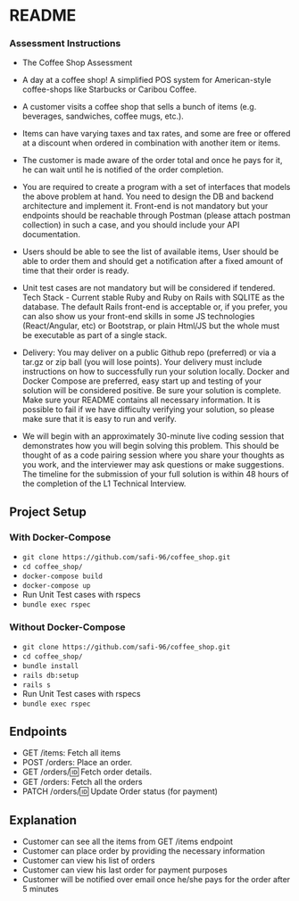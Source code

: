 # README

### Assessment Instructions

- The Coffee Shop Assessment
- A day at a coffee shop! A simplified POS system for American-style coffee-shops like Starbucks or Caribou Coffee.
- A customer visits a coffee shop that sells a bunch of items (e.g. beverages, sandwiches, coffee mugs, etc.).
- Items can have varying taxes and tax rates, and some are free or offered at a discount when ordered in combination with another item or items.
- The customer is made aware of the order total and once he pays for it, he can wait until he is notified of the order completion.

- You are required to create a program with a set of interfaces that models the above problem at hand. You need to design the DB and backend architecture and implement it. Front-end is not mandatory but your endpoints should be reachable through Postman (please attach postman collection) in such a case, and you should include your API documentation.

- Users should be able to see the list of available items, User should be able to order them and should get a notification after a fixed amount of time that their order is ready.

- Unit test cases are not mandatory but will be considered if tendered.  
  Tech Stack - Current stable Ruby and Ruby on Rails with SQLITE as the database. The default Rails front-end is acceptable or, if you prefer, you can also show us your front-end skills in some JS technologies (React/Angular, etc) or Bootstrap, or plain Html/JS but the whole must be executable as part of a single stack.

- Delivery: You may deliver on a public Github repo (preferred) or via a tar.gz or zip ball (you will lose points). Your delivery must include instructions on how to successfully run your solution locally. Docker and Docker Compose are preferred, easy start up and testing of your solution will be considered positive. Be sure your solution is complete. Make sure your README contains all necessary information. It is possible to fail if we have difficulty verifying your solution, so please make sure that it is easy to run and verify.

- We will begin with an approximately 30-minute live coding session that demonstrates how you will begin solving this problem. This should be thought of as a code pairing session where you share your thoughts as you work, and the interviewer may ask questions or make suggestions.
  The timeline for the submission of your full solution is within 48 hours of the completion of the L1 Technical Interview.

## Project Setup

### With Docker-Compose

- `git clone https://github.com/safi-96/coffee_shop.git`
- `cd coffee_shop/`
- `docker-compose build`
- `docker-compose up`
- Run Unit Test cases with rspecs
- `bundle exec rspec`

### Without Docker-Compose

- `git clone https://github.com/safi-96/coffee_shop.git`
- `cd coffee_shop/`
- `bundle install`
- `rails db:setup`
- `rails s`
- Run Unit Test cases with rspecs
- `bundle exec rspec`

## Endpoints

- GET /items: Fetch all items
- POST /orders: Place an order.
- GET /orders/:id: Fetch order details.
- GET /orders: Fetch all the orders
- PATCH /orders/:id: Update Order status (for payment)

## Explanation

- Customer can see all the items from GET /items endpoint
- Customer can place order by providing the necessary information
- Customer can view his list of orders
- Customer can view his last order for payment purposes
- Customer will be notified over email once he/she pays for the order after 5 minutes
